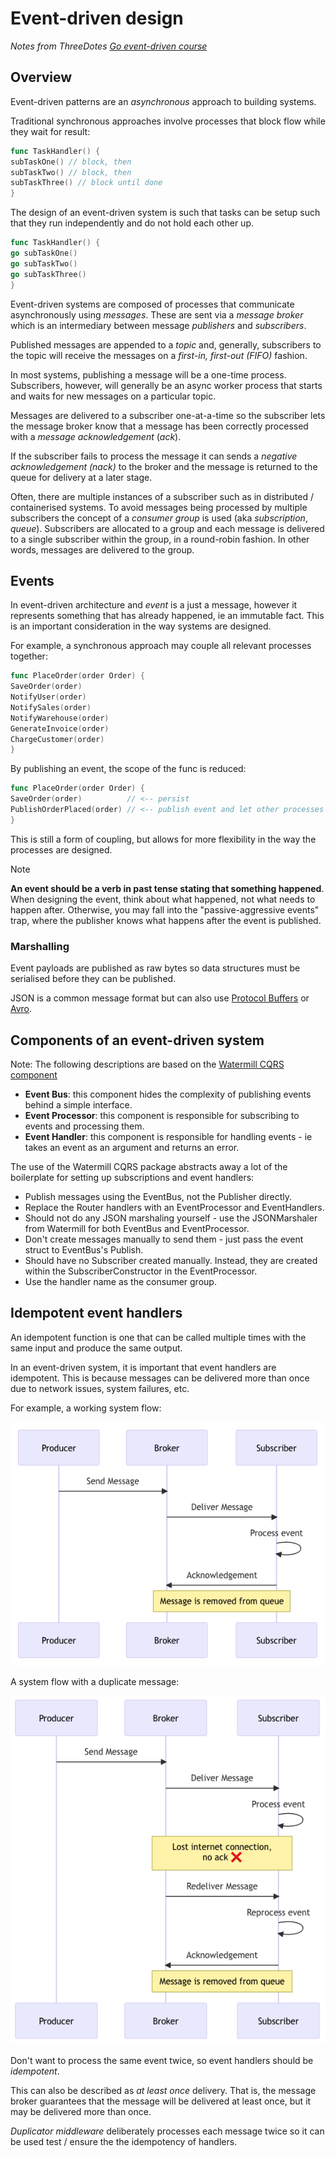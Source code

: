 # Event-driven design

*Notes from ThreeDotes [Go event-driven course](https://academy.threedots.tech/trainings/go-event-driven)*

## Overview

Event-driven patterns are an *asynchronous* approach to building systems.

Traditional synchronous approaches involve processes that block flow while they wait for result:

```go
func TaskHandler() {
subTaskOne() // block, then 
subTaskTwo() // block, then
subTaskThree() // block until done
}
```

The design of an event-driven system is such that tasks can be setup such that they run independently and do not hold
each other up.

```go
func TaskHandler() {
go subTaskOne()
go subTaskTwo()
go subTaskThree()
}
```

Event-driven systems are composed of processes that communicate asynchronously using *messages*. These are sent via a
*message broker* which is an intermediary between message *publishers* and *subscribers*.

Published messages are appended to a *topic* and, generally, subscribers to the topic will receive the messages on a
*first-in, first-out (FIFO)* fashion.

In most systems, publishing a message will be a one-time process. Subscribers, however, will generally be an async
worker process that starts and waits for new messages on a particular topic.

Messages are delivered to a subscriber one-at-a-time so the subscriber lets the message broker know that a message has
been correctly processed with a *message acknowledgement* (*ack*).

If the subscriber fails to process the message it can sends a *negative acknowledgement (nack)* to the broker and the
message is returned to the queue for delivery at a later stage.

Often, there are multiple instances of a subscriber such as in distributed / containerised systems. To avoid messages
being processed by multiple subscribers the concept of a *consumer group* is used (aka *subscription*, *queue*).
Subscribers are allocated to a group and each message is delivered to a single subscriber within the group, in a
round-robin fashion. In other words, messages are delivered to the group.

## Events

In event-driven architecture and *event* is a just a message, however it represents something that has already happened,
ie an immutable fact. This is an important consideration in the way systems are designed.

For example, a synchronous approach may couple all relevant processes together:

```go
func PlaceOrder(order Order) {
SaveOrder(order)
NotifyUser(order)
NotifySales(order)
NotifyWarehouse(order)
GenerateInvoice(order)
ChargeCustomer(order)
}
```

By publishing an event, the scope of the func is reduced:

```go
func PlaceOrder(order Order) {
SaveOrder(order)          // <-- persist
PublishOrderPlaced(order) // <-- publish event and let other processes respond
}
```

This is still a form of coupling, but allows for more flexibility in the way the processes are designed.



> [!NOTE]
>
> **An event should be a verb in past tense stating that something happened**. When designing the event, think about
> what happened, not what needs to happen after. Otherwise, you may fall into the "passive-aggressive events" trap,
> where
> the publisher knows what happens after the event is published.

### Marshalling

Event payloads are published as raw bytes so data structures must be serialised before they can be published.

JSON is a common message format but can also use [Protocol Buffers](https://protobuf.dev)
or [Avro](https://avro.apache.org).

## Components of an event-driven system

Note: The following descriptions are based on the [Watermill CQRS component](https://watermill.io/docs/cqrs/)

- **Event Bus**: this component hides the complexity of publishing events behind a simple interface.
- **Event Processor**: this component is responsible for subscribing to events and processing them.
- **Event Handler**: this component is responsible for handling events - ie takes an event as an argument and returns an
  error.

The use of the Watermill CQRS package abstracts away a lot of the boilerplate for setting up subscriptions and
event handlers:

- Publish messages using the EventBus, not the Publisher directly.
- Replace the Router handlers with an EventProcessor and EventHandlers.
- Should not do any JSON marshaling yourself - use the JSONMarshaler from Watermill for both EventBus and
  EventProcessor.
- Don't create messages manually to send them - just pass the event struct to EventBus's Publish.
- Should have no Subscriber created manually. Instead, they are created within the SubscriberConstructor in the
  EventProcessor.
- Use the handler name as the consumer group.

## Idempotent event handlers

An idempotent function is one that can be called multiple times with the same input and produce the same output.

In an event-driven system, it is important that event handlers are idempotent. This is because messages can be delivered
more than once due to network issues, system failures, etc.

For example, a working system flow:

![event flow](./event-flow-ok.png)

A system flow with a duplicate message:

![event flow](./event-flow-duplicate.png)

Don't want to process the same event twice, so event handlers should be _idempotent_.

This can also be described as _at least once_ delivery. That is, the message broker guarantees that the message will be
delivered at least once, but it may be delivered more than once.

_Duplicator middleware_ deliberately processes each message twice so it can be used test / ensure the the idempotency
of handlers.

